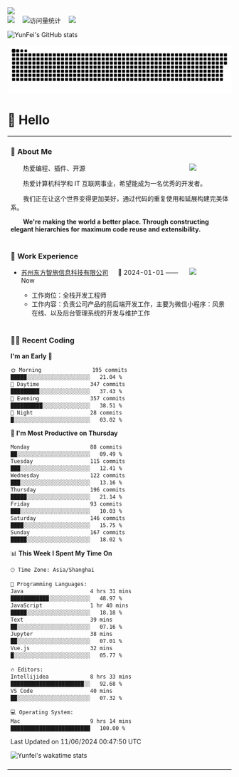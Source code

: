   <!-- dynamic typing effect 动态打字效果 -->
  <div>
    <a href="http://yunfei.plus">
      <img src="https://readme-typing-svg.demolab.com?font=Fira+Code&pause=1000&width=435&lines=console.log(%22Hello%2C%20World%22);祝您今天愉快!&center=true&size=27" />
    </a>
  </div>

  <div>
    <a href="http://yunfei.plus/"><img src="https://img.shields.io/badge/Website-博客-8c36db" /></a>&emsp;
    <!-- visitor -->
    <img src="https://komarev.com/ghpvc/?username=yunfeidog&label=Views&color=orange&style=flat" alt="访问量统计" />&emsp;
    <!-- wakatime -->    
    <a href="https://wakatime.com/@yunfeidog"><img src="https://wakatime.com/badge/user/42d0678c-368b-448b-9a77-5d21c5b55352.svg" /></a>
  </div>

![YunFei's GitHub stats](https://github-readme-stats.vercel.app/api?username=yunfeidog)

![snake](./dist/github-contribution-grid-snake.svg)

#  🙋 Hello

<table>


<tr><td>

### 🤺 About Me

<img align="right" width="88" src="https://cdn.jsdelivr.net/gh/yunfeidog/yunfeidog/assets/images/jobs.png" />

<p>&emsp;&emsp;热爱编程、插件、开源</p>
<p>&emsp;&emsp;热爱计算机科学和 IT 互联网事业，希望能成为一名优秀的开发者。</p>
<p>&emsp;&emsp;我们正在让这个世界变得更加美好，通过代码的重复使用和延展构建完美体系。</p>
<p>&emsp;&emsp;<strong>We're making the world a better place. Through constructing elegant hierarchies for maximum code reuse and extensibility.</strong></p>

</td></tr> 

<tr><td>

### 🏢 Work Experience

<img align="right" width="88" src="https://cdn.jsdelivr.net/gh/yunfeidog/yunfeidog/assets/images/yuanze.png" />

- [苏州东方智旅信息科技有限公司](http://www.leyoobao.com/) &emsp; 📌 2024-01-01 —— Now

    - 工作岗位：全栈开发工程师
    - 工作内容：负责公司产品的前后端开发工作，主要为微信小程序：风景在线、以及后台管理系统的开发与维护工作


</td></tr>

<tr><td>

### 👩‍💻 Recent Coding
<!--START_SECTION:waka-->
**I'm an Early 🐤** 

```text
🌞 Morning                195 commits         █████░░░░░░░░░░░░░░░░░░░░   21.04 % 
🌆 Daytime                347 commits         █████████░░░░░░░░░░░░░░░░   37.43 % 
🌃 Evening                357 commits         ██████████░░░░░░░░░░░░░░░   38.51 % 
🌙 Night                  28 commits          █░░░░░░░░░░░░░░░░░░░░░░░░   03.02 % 
```
📅 **I'm Most Productive on Thursday** 

```text
Monday                   88 commits          ██░░░░░░░░░░░░░░░░░░░░░░░   09.49 % 
Tuesday                  115 commits         ███░░░░░░░░░░░░░░░░░░░░░░   12.41 % 
Wednesday                122 commits         ███░░░░░░░░░░░░░░░░░░░░░░   13.16 % 
Thursday                 196 commits         █████░░░░░░░░░░░░░░░░░░░░   21.14 % 
Friday                   93 commits          ███░░░░░░░░░░░░░░░░░░░░░░   10.03 % 
Saturday                 146 commits         ████░░░░░░░░░░░░░░░░░░░░░   15.75 % 
Sunday                   167 commits         █████░░░░░░░░░░░░░░░░░░░░   18.02 % 
```


📊 **This Week I Spent My Time On** 

```text
🕑︎ Time Zone: Asia/Shanghai

💬 Programming Languages: 
Java                     4 hrs 31 mins       ████████████░░░░░░░░░░░░░   48.97 % 
JavaScript               1 hr 40 mins        █████░░░░░░░░░░░░░░░░░░░░   18.18 % 
Text                     39 mins             ██░░░░░░░░░░░░░░░░░░░░░░░   07.16 % 
Jupyter                  38 mins             ██░░░░░░░░░░░░░░░░░░░░░░░   07.01 % 
Vue.js                   32 mins             █░░░░░░░░░░░░░░░░░░░░░░░░   05.77 % 

🔥 Editors: 
Intellijidea             8 hrs 33 mins       ███████████████████████░░   92.68 % 
VS Code                  40 mins             ██░░░░░░░░░░░░░░░░░░░░░░░   07.32 % 

💻 Operating System: 
Mac                      9 hrs 14 mins       █████████████████████████   100.00 % 
```


 Last Updated on 11/06/2024 00:47:50 UTC
<!--END_SECTION:waka-->

![Yunfei's wakatime stats](https://github-readme-stats.vercel.app/api/wakatime?username=yunfeidog)

</td></tr>




<tr><td>

